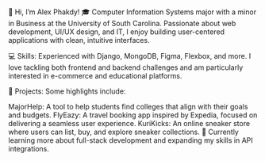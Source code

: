 👋 Hi, I’m Alex Phakdy!
🎓 Computer Information Systems major with a minor in Business at the University of South Carolina. Passionate about web development, UI/UX design, and IT, I enjoy building user-centered applications with clean, intuitive interfaces.

💻 Skills: Experienced with Django, MongoDB, Figma, Flexbox, and more. I love tackling both frontend and backend challenges and am particularly interested in e-commerce and educational platforms.

🚀 Projects: Some highlights include:

MajorHelp: A tool to help students find colleges that align with their goals and budgets.
FlyEazy: A travel booking app inspired by Expedia, focused on delivering a seamless user experience.
KuriKicks: An online sneaker store where users can list, buy, and explore sneaker collections.
🌱 Currently learning more about full-stack development and expanding my skills in API integrations.
